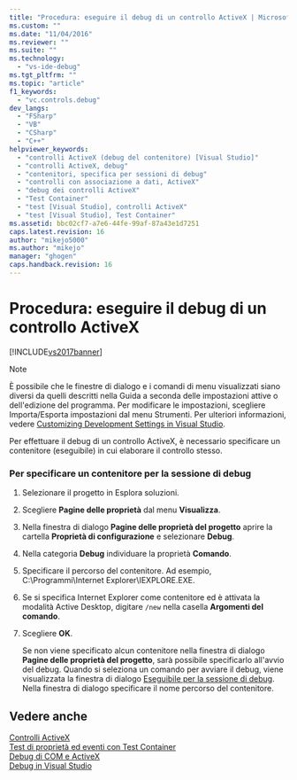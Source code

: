 ```yaml
---
title: "Procedura: eseguire il debug di un controllo ActiveX | Microsoft Docs"
ms.custom: ""
ms.date: "11/04/2016"
ms.reviewer: ""
ms.suite: ""
ms.technology: 
  - "vs-ide-debug"
ms.tgt_pltfrm: ""
ms.topic: "article"
f1_keywords: 
  - "vc.controls.debug"
dev_langs: 
  - "FSharp"
  - "VB"
  - "CSharp"
  - "C++"
helpviewer_keywords: 
  - "controlli ActiveX (debug del contenitore) [Visual Studio]"
  - "controlli ActiveX, debug"
  - "contenitori, specifica per sessioni di debug"
  - "controlli con associazione a dati, ActiveX"
  - "debug dei controlli ActiveX"
  - "Test Container"
  - "test [Visual Studio], controlli ActiveX"
  - "test [Visual Studio], Test Container"
ms.assetid: bbc02cf7-a7e6-44fe-99af-87a43e1d7251
caps.latest.revision: 16
author: "mikejo5000"
ms.author: "mikejo"
manager: "ghogen"
caps.handback.revision: 16
---
```

# Procedura: eseguire il debug di un controllo ActiveX
[!INCLUDE[vs2017banner](../code-quality/includes/vs2017banner.md)]

> [!NOTE]
>  È possibile che le finestre di dialogo e i comandi di menu visualizzati siano diversi da quelli descritti nella Guida a seconda delle impostazioni attive o dell'edizione del programma.  Per modificare le impostazioni, scegliere Importa\/Esporta impostazioni dal menu Strumenti.  Per ulteriori informazioni, vedere [Customizing Development Settings in Visual Studio](http://msdn.microsoft.com/it-it/22c4debb-4e31-47a8-8f19-16f328d7dcd3).  
  
 Per effettuare il debug di un controllo ActiveX, è necessario specificare un contenitore \(eseguibile\) in cui elaborare il controllo stesso.  
  
### Per specificare un contenitore per la sessione di debug  
  
1.  Selezionare il progetto in Esplora soluzioni.  
  
2.  Scegliere **Pagine delle proprietà** dal menu **Visualizza**.  
  
3.  Nella finestra di dialogo **Pagine delle proprietà del progetto** aprire la cartella **Proprietà di configurazione** e selezionare **Debug**.  
  
4.  Nella categoria **Debug** individuare la proprietà **Comando**.  
  
5.  Specificare il percorso del contenitore.  Ad esempio, C:\\Programmi\\Internet Explorer\\IEXPLORE.EXE.  
  
6.  Se si specifica Internet Explorer come contenitore ed è attivata la modalità Active Desktop, digitare `/new`  nella casella **Argomenti del comando**.  
  
7.  Scegliere **OK**.  
  
     Se non viene specificato alcun contenitore nella finestra di dialogo **Pagine delle proprietà del progetto**, sarà possibile specificarlo all'avvio del debug.  Quando si seleziona un comando per avviare il debug, viene visualizzata la finestra di dialogo [Eseguibile per la sessione di debug](../debugger/executable-for-debugging-session-dialog-box.md).  Nella finestra di dialogo specificare il nome percorso del contenitore.  
  
## Vedere anche  
 [Controlli ActiveX](/visual-cpp/mfc/activex-controls)   
 [Test di proprietà ed eventi con Test Container](/visual-cpp/mfc/testing-properties-and-events-with-test-container)   
 [Debug di COM e ActiveX](../debugger/com-and-activex-debugging.md)   
 [Debug in Visual Studio](../debugger/debugging-in-visual-studio.md)